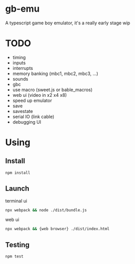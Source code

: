 # gb-emu

A typescript game boy emulator,
it's a really early stage wip

# TODO

- timing
- inputs
- interrupts
- memory banking (mbc1, mbc2, mbc3, ...)
- sounds
- gbc
- use macro (sweet.js or bable_macros)
- web ui (video in x2 x4 x8)
- speed up emulator
- save
- savestate
- serial IO (link cable)
- debugging UI

# Using

## Install

```bash
npm install
```

## Launch

terminal ui
```bash
npx webpack && node ./dist/bundle.js
```

web ui
```bash
npx webpack && {web browser} ./dist/index.html
```

## Testing

```bash
npm test
```
